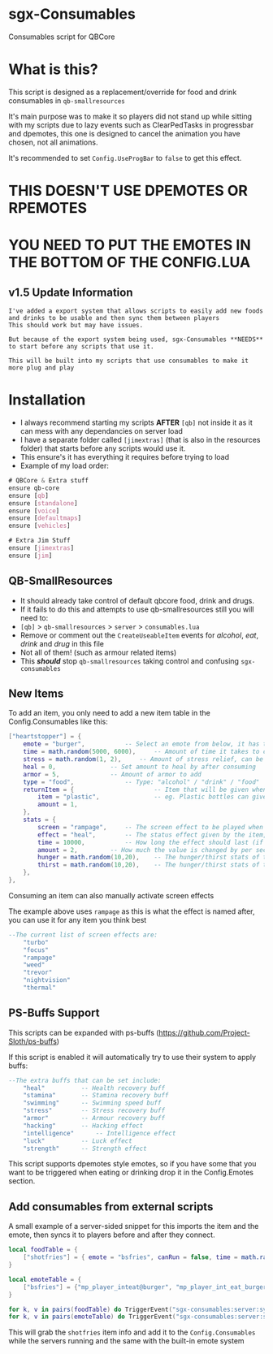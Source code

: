 # sgx-Consumables
Consumables script for QBCore

# What is this?
This script is designed as a replacement/override for food and drink consumables in `qb-smallresources`

It's main purpose was to make it so players did not stand up while sitting with my scripts due to lazy events such as ClearPedTasks in progressbar and dpemotes, this one is designed to cancel the animation you have chosen, not all animations.

It's recommended to set `Config.UseProgBar` to `false` to get this effect.

# THIS DOESN'T USE DPEMOTES OR RPEMOTES 
# YOU **NEED** TO PUT THE EMOTES IN THE BOTTOM OF THE CONFIG.LUA

## v1.5 Update Information
	I've added a export system that allows scripts to easily add new foods and drinks to be usable and then sync them between players
	This should work but may have issues.

	But because of the export system being used, sgx-Consumables **NEEDS** to start before any scripts that use it.

	This will be built into my scripts that use consumables to make it more plug and play

# Installation

- I always recommend starting my scripts **AFTER** `[qb]` not inside it as it can mess with any dependancies on server load
- I have a separate folder called `[jimextras]` (that is also in the resources folder) that starts before any scripts would use it.
- This ensure's it has everything it requires before trying to load
- Example of my load order:
```CSS
# QBCore & Extra stuff
ensure qb-core
ensure [qb]
ensure [standalone]
ensure [voice]
ensure [defaultmaps]
ensure [vehicles]

# Extra Jim Stuff
ensure [jimextras]
ensure [jim]
```

## QB-SmallResources

- It should already take control of default qbcore food, drink and drugs.
- If it fails to do this and attempts to use qb-smallresources still you will need to:
- `[qb]` > `qb-smallresources` > `server` > `consumables.lua`
- Remove or comment out the `CreateUseableItem` events for *alcohol*, *eat*, *drink* and *drug* in this file
- Not all of them! (such as armour related items)
- This ***should*** stop `qb-smallresources` taking control and confusing `sgx-consumables`

## New Items
To add an item, you only need to add a new item table in the Config.Consumables like this:
```lua
["heartstopper"] = {
	emote = "burger",			-- Select an emote from below, it has to be in here
	time = math.random(5000, 6000),		-- Amount of time it takes to consume the item
	stress = math.random(1, 2),		-- Amount of stress relief, can be 0
	heal = 0,				-- Set amount to heal by after consuming
	armor = 5,				-- Amount of armor to add
	type = "food",				-- Type: "alcohol" / "drink" / "food"
	returnItem = {						-- Item that will be given when the item is used
		item = "plastic",				-- eg. Plastic bottles can give "plastic"
		amount = 1,
	},
	stats = {
		screen = "rampage",		-- The screen effect to be played when after consuming the item
		effect = "heal", 		-- The status effect given by the item, "heal" / "stamina"
		time = 10000,			-- How long the effect should last (if not added it will default to 10000)
		amount = 2,			-- How much the value is changed by per second
		hunger = math.random(10,20),	-- The hunger/thirst stats of the item, if not found in the items.lua
		thirst = math.random(10,20),	-- The hunger/thirst stats of the item, if not found in the items.lua
	},
},
```
Consuming an item can also manually activate screen effects

The example above uses `rampage` as this is what the effect is named after, you can use it for any item you think best
```lua
--The current list of screen effects are:
	"turbo"
	"focus"
	"rampage"
	"weed"
	"trevor"
	"nightvision"
	"thermal"
```

## PS-Buffs Support
This scripts can be expanded with ps-buffs (https://github.com/Project-Sloth/ps-buffs)

If this script is enabled it will automatically try to use their system to apply buffs:

```lua
--The extra buffs that can be set include:
	"heal"			-- Health recovery buff
	"stamina"		-- Stamina recovery buff
	"swimming"		-- Swimming speed buff
	"stress"		-- Stress recovery buff
	"armor"			-- Armour recovery buff
	"hacking"		-- Hacking effect
	"intelligence"		-- Intelligence effect
	"luck"			-- Luck effect
	"strength"		-- Strength effect
```

This script supports dpemotes style emotes, so if you have some that you want to be triggered when eating or drinking drop it in the Config.Emotes section.


## Add consumables from external scripts

A small example of a server-sided snippet for this imports the item and the emote, then syncs it to players before and after they connect.

```lua
local foodTable = {
	["shotfries"] = { emote = "bsfries", canRun = false, time = math.random(5000, 6000), stress = math.random(2, 4), heal = 0, armor = 0, type = "food", stats = { hunger = math.random(55,65), }},
}

local emoteTable = {
	["bsfries"] = {"mp_player_inteat@burger", "mp_player_int_eat_burger_fp", "Fries", AnimationOptions = { Prop = "prop_food_bs_chips", PropBone = 18905, PropPlacement = {0.09, -0.06, 0.05, 300.0, 150.0}, EmoteMoving = true, EmoteLoop = true, }},
}

for k, v in pairs(foodTable) do TriggerEvent("sgx-consumables:server:syncAddItem", k, v) end
for k, v in pairs(emoteTable) do TriggerEvent("sgx-consumables:server:syncAddEmote", k, v) end
```
This will grab the `shotfries` item info and add it to the `Config.Consumables` while the servers running and the same with the built-in emote system
